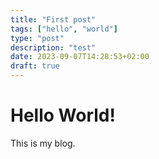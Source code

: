 ```yaml
---
title: "First post"
tags: ["hello", "world"]
type: "post"
description: "test"
date: 2023-09-07T14:28:53+02:00
draft: true
---
```


# Hello World!
This is my blog.

